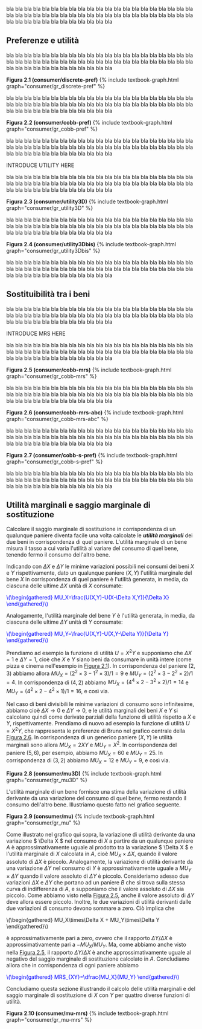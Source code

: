 

bla bla bla bla bla bla bla bla bla bla bla bla bla bla bla bla bla bla bla bla bla bla bla bla bla bla bla bla bla bla bla bla bla bla bla bla bla bla bla bla bla bla bla bla bla bla bla bla bla bla bla bla bla bla 


<h2 id="SUBSEC_PREF">Preferenze e utilità</h2>

bla bla bla bla bla bla bla bla bla bla bla bla bla bla bla bla bla bla bla bla bla bla bla bla bla bla bla bla bla bla bla bla bla bla bla bla bla bla bla bla bla bla bla bla bla bla bla bla bla bla bla bla bla bla 


<a id="gr_consumer/discrete-pref"><strong>Figura 2.1 (consumer/discrete-pref)</strong></a>
{% include textbook-graph.html graph="consumer/gr_discrete-pref" %}


bla bla bla bla bla bla bla bla bla bla bla bla bla bla bla bla bla bla bla bla bla bla bla bla bla bla bla bla bla bla bla bla bla bla bla bla bla bla bla bla bla bla bla bla bla bla bla bla bla bla bla bla bla bla 

<a id="gr_consumer/cobb-pref"><strong>Figura 2.2 (consumer/cobb-pref)</strong></a>
{% include textbook-graph.html graph="consumer/gr_cobb-pref" %}




bla bla bla bla bla bla bla bla bla bla bla bla bla bla bla bla bla bla bla bla bla bla bla bla bla bla bla bla bla bla bla bla bla bla bla bla bla bla bla bla bla bla bla bla bla bla bla bla bla bla bla bla bla bla 

INTRODUCE UTILITY HERE

bla bla bla bla bla bla bla bla bla bla bla bla bla bla bla bla bla bla bla bla bla bla bla bla bla bla bla bla bla bla bla bla bla bla bla bla bla bla bla bla bla bla bla bla bla bla bla bla bla bla bla bla bla bla 

<a id="gr_consumer/utility3D"><strong>Figura 2.3 (consumer/utility3D)</strong></a>
{% include textbook-graph.html graph="consumer/gr_utility3D" %}

bla bla bla bla bla bla bla bla bla bla bla bla bla bla bla bla bla bla bla bla bla bla bla bla bla bla bla bla bla bla bla bla bla bla bla bla bla bla bla bla bla bla bla bla bla bla bla bla bla bla bla bla bla bla 

<a id="gr_consumer/utility3Dbis"><strong>Figura 2.4 (consumer/utility3Dbis)</strong></a>
{% include textbook-graph.html graph="consumer/gr_utility3Dbis" %}

bla bla bla bla bla bla bla bla bla bla bla bla bla bla bla bla bla bla bla bla bla bla bla bla bla bla bla bla bla bla bla bla bla bla bla bla bla bla bla bla bla bla bla bla bla bla bla bla bla bla bla bla bla bla 












<h2 id="SUBSEC_MRS">Sostituibilità tra i beni</h2>

bla bla bla bla bla bla bla bla bla bla bla bla bla bla bla bla bla bla bla bla bla bla bla bla bla bla bla bla bla bla bla bla bla bla bla bla bla bla bla bla bla bla bla bla bla bla bla bla bla bla bla bla bla bla 

INTRODUCE MRS HERE

bla bla bla bla bla bla bla bla bla bla bla bla bla bla bla bla bla bla bla bla bla bla bla bla bla bla bla bla bla bla bla bla bla bla bla bla bla bla bla bla bla bla bla bla bla bla bla bla bla bla bla bla bla bla 


<a id="gr_consumer/cobb-mrs"><strong>Figura 2.5 (consumer/cobb-mrs)</strong></a>
{% include textbook-graph.html graph="consumer/gr_cobb-mrs" %}

bla bla bla bla bla bla bla bla bla bla bla bla bla bla bla bla bla bla bla bla bla bla bla bla bla bla bla bla bla bla bla bla bla bla bla bla bla bla bla bla bla bla bla bla bla bla bla bla bla bla bla bla bla bla 


<a id="gr_consumer/cobb-mrs-abc"><strong>Figura 2.6 (consumer/cobb-mrs-abc)</strong></a>
{% include textbook-graph.html graph="consumer/gr_cobb-mrs-abc" %}

bla bla bla bla bla bla bla bla bla bla bla bla bla bla bla bla bla bla bla bla bla bla bla bla bla bla bla bla bla bla bla bla bla bla bla bla bla bla bla bla bla bla bla bla bla bla bla bla bla bla bla bla bla bla 



<a id="gr_consumer/cobb-s"><strong>Figura 2.7 (consumer/cobb-s-pref)</strong></a>
{% include textbook-graph.html graph="consumer/gr_cobb-s-pref" %}



bla bla bla bla bla bla bla bla bla bla bla bla bla bla bla bla bla bla bla bla bla bla bla bla bla bla bla bla bla bla bla bla bla bla bla bla bla bla bla bla bla bla bla bla bla bla bla bla bla bla bla bla bla bla 


























<h2 id="SUBSEC_MU-MRS">Utilità marginali e saggio marginale di sostituzione</h2>

Calcolare il saggio marginale di sostituzione in corrispondenza di un qualunque paniere diventa facile una volta calcolate le <i><b>utilità marginali</b></i> dei due beni in corrispondenza di quel paniere. L'utilità marginale di un bene misura il tasso a cui varia l'utilità al variare del consumo di quel bene, tenendo fermo il consumo dell'altro bene.

Indicando con $\Delta X$ e $\Delta Y$ le minime variazioni possibili nei consumi dei beni $X$ e $Y$ rispettivamente, dato un qualunque paniere $(X,Y)$ l'utilità marginale del bene $X$ in corrispondenza di quel paniere è l'utilità generata, in media, da ciascuna delle ultime $\Delta X$ unità di $X$ consumate:

<p><span style="color: Blue;">
\(\begin{gathered}
MU_X=\frac{U(X,Y)-U(X-\Delta X,Y)}{\Delta X}
\end{gathered}\)
</span></p>

Analogamente, l'utilità marginale del bene $Y$ è l'utilità generata, in media, da ciascuna delle ultime $\Delta Y$ unità di $Y$ consumate:

<p><span style="color: Blue;">
\(\begin{gathered}
MU_Y=\frac{U(X,Y)-U(X,Y-\Delta Y)}{\Delta Y}
\end{gathered}\)
</span></p>

Prendiamo ad esempio la funzione di utilità $U=X^2Y$ e supponiamo che $\Delta X=1$ e $\Delta Y=1$, cioè che $X$ e $Y$ siano beni da consumare in unità intere (come pizza e cinema nell'esempio in <a href="{{ site.baseurl }}/it/I/2/1#gr_consumer/discrete-pref">Figura 2.1</a>). In corrispondenza del paniere $(2,3)$ abbiamo allora $MU_X=(2^2\times 3-1^2\times 3)/1=9$ e $MU_Y=(2^2\times 3-2^2\times 2)/1=4$. In corrispondenza di $(4,2)$ abbiamo $MU_X=(4^4\times 2-3^2\times 2)/1=14$ e $MU_Y=(4^2\times 2-4^2\times 1)/1=16$, e così via.

Nel caso di beni divisibili le minime variazioni di consumo sono infinitesime, abbiamo cioè $\Delta X\to 0$ e $\Delta Y\to 0$, e le utilità marginali dei beni $X$ e $Y$ si calcolano quindi come derivate parziali della funzione di utilità rispetto a $X$ e $Y$, rispettivamente. Prendiamo di nuovo ad esempio la funzione di utilità $U=X^2Y$, che rappresenta le preferenze di Bruno nel grafico centrale della <a href="{{ site.baseurl }}/it/I/2/1#gr_consumer/cobb-mrs-abc">Figura 2.6</a>. In corrispondenza di un generico paniere $(X,Y)$ le utilità marginali sono allora $MU_X=2XY$ e $MU_Y=X^2$. In corrispondenza del paniere $(5,6)$, per esempio, abbiamo $MU_X=60$ e $MU_Y=25$. In corrispondenza di $(3,2)$ abbiamo $MU_X=12$ e $MU_Y=9$, e così via.

<a id="gr_consumer/mu3D"><strong>Figura 2.8 (consumer/mu3D)</strong></a>
{% include textbook-graph.html graph="consumer/gr_mu3D" %}

L'utilità marginale di un bene fornisce una stima della variazione di utilità derivante da una variazione del consumo di quel bene, fermo restando il consumo dell'altro bene. Illustriamo questo fatto nel grafico seguente.


<a id="gr_consumer/mu"><strong>Figura 2.9 (consumer/mu)</strong></a>
{% include textbook-graph.html graph="consumer/gr_mu" %}

Come illustrato nel grafico qui sopra, la variazione di utilità derivante da una variazione $ \Delta X $ nel consumo di $X$ a partire da un qualunque paniere $A$ è approssimativamente uguale al prodotto tra la variazione $ \Delta X $ e l'utilità marginale di $X$ calcolata in $A$, cioè $MU_X \times \Delta X$, quando il valore assoluto di $\Delta X$ è piccolo. Analogamente, la variazione di utilità derivante da una variazione $\Delta Y$ nel consumo di $Y$ è approssimativamente uguale a $MU_Y\times\Delta Y$ quando il valore assoluto di $\Delta Y$ è piccolo. Consideriamo adesso due variazioni $\Delta X$ e $\Delta Y$ che portano ad un paniere $B$ che si trova sulla stessa curva di indifferenza di $A$, e supponiamo che il valore assoluto di $\Delta X$ sia piccolo. Come abbiamo visto nella <a href="{{ site.baseurl }}/it/I/2/1#gr_consumer/cobb-mrs">Figura 2.5</a>, anche il valore assoluto di $\Delta Y$ deve allora essere piccolo. Inoltre, le due variazioni di utilità derivanti dalle due variazioni di consumo devono sommare a zero. Ciò implica che

<p>
\(\begin{gathered}
MU_X\times\Delta X + MU_Y\times\Delta Y
\end{gathered}\)
</p>

è approssimativamente pari a zero, ovvero che il rapporto $\Delta Y/\Delta X$ è approssimativamente pari a $-MU_X/MU_Y$. Ma, come abbiamo anche visto nella <a href="{{ site.baseurl }}/it/I/2/1#gr_consumer/cobb-mrs">Figura 2.5</a>, il rapporto $\Delta Y/\Delta X$ è anche approssimativamente uguale al negativo del saggio marginale di sostituzione calcolato in $A$. Concludiamo allora che in corrispondenza di ogni paniere abbiamo

<p><span style="color: Blue;">
\(\begin{gathered}
MRS_{XY}=\dfrac{MU_X}{MU_Y}
\end{gathered}\)
</span>
</p>

Concludiamo questa sezione illustrando il calcolo delle utilità marginali e del saggio marginale di sostituzione di $X$ con $Y$ per quattro diverse funzioni di utilità.

<a id="gr_consumer/mu-mrs"><strong>Figura 2.10 (consumer/mu-mrs)</strong></a>
{% include textbook-graph.html graph="consumer/gr_mu-mrs" %}














